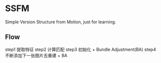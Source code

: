 # SSFM
Simple Version Structure from Motion,  just for learning.


## Flow
step1 提取特征
step2 计算匹配
step3 初始化 + Bundle Adjustment(BA)
step4 不断添加下一张图片去重建 + BA
